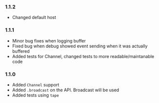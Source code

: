 ### 1.1.2

- Changed default host

### 1.1.1

- Minor bug fixes when logging buffer
- Fixed bug when debug showed event sending when it was actually buffered
- Added tests for Channel, changed tests to more readable/maintanable code

### 1.1.0

- Added ```Channel``` support
- Added ```.broadcast``` on the API. Broadcast will be used
- Added tests using ```tape```